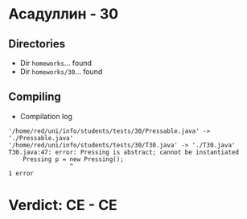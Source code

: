 # Асадуллин - 30
## Directories
- Dir `homeworks`... found
- Dir `homeworks/30`... found
## Compiling
- Compilation log
```
'/home/red/uni/info/students/tests/30/Pressable.java' -> './Pressable.java'
'/home/red/uni/info/students/tests/30/T30.java' -> './T30.java'
T30.java:47: error: Pressing is abstract; cannot be instantiated
    Pressing p = new Pressing();
                 ^
1 error

```
# Verdict: **CE** - CE
